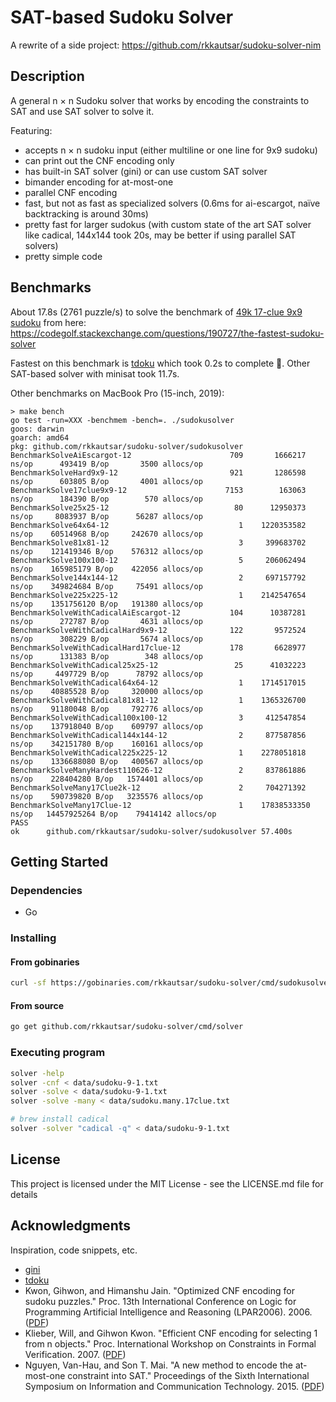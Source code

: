 # SAT-based Sudoku Solver

A rewrite of a side project: https://github.com/rkkautsar/sudoku-solver-nim

## Description

A general n &times; n Sudoku solver that works by encoding the constraints to SAT and use SAT solver to solve it.

Featuring:

- accepts n &times; n sudoku input (either multiline or one line for 9x9 sudoku)
- can print out the CNF encoding only
- has built-in SAT solver (gini) or can use custom SAT solver
- bimander encoding for at-most-one
- parallel CNF encoding
- fast, but not as fast as specialized solvers (0.6ms for ai-escargot, naïve backtracking is around 30ms)
- pretty fast for larger sudokus (with custom state of the art SAT solver like cadical, 144x144 took 20s, may be better if using parallel SAT solvers)
- pretty simple code

## Benchmarks

About 17.8s (2761 puzzle/s) to solve the benchmark of [49k 17-clue 9x9 sudoku](data/sudoku.many.17clue.txt) from here: https://codegolf.stackexchange.com/questions/190727/the-fastest-sudoku-solver

Fastest on this benchmark is [tdoku](https://www.github.com/t-dillon/tdoku) which took 0.2s to complete :rocket:. Other SAT-based solver with minisat took 11.7s.

Other benchmarks on MacBook Pro (15-inch, 2019):

```
> make bench
go test -run=XXX -benchmem -bench=. ./sudokusolver
goos: darwin
goarch: amd64
pkg: github.com/rkkautsar/sudoku-solver/sudokusolver
BenchmarkSolveAiEscargot-12               	     709	   1666217 ns/op	  493419 B/op	    3500 allocs/op
BenchmarkSolveHard9x9-12                  	     921	   1286598 ns/op	  603805 B/op	    4001 allocs/op
BenchmarkSolve17clue9x9-12                	    7153	    163063 ns/op	  184390 B/op	     570 allocs/op
BenchmarkSolve25x25-12                    	      80	  12950373 ns/op	 8083937 B/op	   56287 allocs/op
BenchmarkSolve64x64-12                    	       1	1220353582 ns/op	60514968 B/op	  242670 allocs/op
BenchmarkSolve81x81-12                    	       3	 399683702 ns/op	121419346 B/op	  576312 allocs/op
BenchmarkSolve100x100-12                  	       5	 206062494 ns/op	165985179 B/op	  422056 allocs/op
BenchmarkSolve144x144-12                  	       2	 697157792 ns/op	349824684 B/op	   75491 allocs/op
BenchmarkSolve225x225-12                  	       1	2142547654 ns/op	1351756120 B/op	  191380 allocs/op
BenchmarkSolveWithCadicalAiEscargot-12    	     104	  10387281 ns/op	  272787 B/op	    4631 allocs/op
BenchmarkSolveWithCadicalHard9x9-12       	     122	   9572524 ns/op	  308229 B/op	    5674 allocs/op
BenchmarkSolveWithCadicalHard17clue-12    	     178	   6628977 ns/op	  131383 B/op	     348 allocs/op
BenchmarkSolveWithCadical25x25-12         	      25	  41032223 ns/op	 4497729 B/op	   78792 allocs/op
BenchmarkSolveWithCadical64x64-12         	       1	1714517015 ns/op	40885528 B/op	  320000 allocs/op
BenchmarkSolveWithCadical81x81-12         	       1	1365326700 ns/op	91180048 B/op	  792776 allocs/op
BenchmarkSolveWithCadical100x100-12       	       3	 412547854 ns/op	137918040 B/op	  609797 allocs/op
BenchmarkSolveWithCadical144x144-12       	       2	 877587856 ns/op	342151780 B/op	  160161 allocs/op
BenchmarkSolveWithCadical225x225-12       	       1	2278051818 ns/op	1336688080 B/op	  400567 allocs/op
BenchmarkSolveManyHardest110626-12        	       2	 837861886 ns/op	228404280 B/op	 1574401 allocs/op
BenchmarkSolveMany17Clue2k-12             	       2	 704271392 ns/op	590739820 B/op	 3235576 allocs/op
BenchmarkSolveMany17Clue-12               	       1	17838533350 ns/op	14457925264 B/op	79414142 allocs/op
PASS
ok  	github.com/rkkautsar/sudoku-solver/sudokusolver	57.400s
```

## Getting Started

### Dependencies

- Go

### Installing

#### From gobinaries

```sh
curl -sf https://gobinaries.com/rkkautsar/sudoku-solver/cmd/sudokusolver | sh
```

#### From source

```sh
go get github.com/rkkautsar/sudoku-solver/cmd/solver
```

### Executing program

```sh
solver -help
solver -cnf < data/sudoku-9-1.txt
solver -solve < data/sudoku-9-1.txt
solver -solve -many < data/sudoku.many.17clue.txt

# brew install cadical
solver -solver "cadical -q" < data/sudoku-9-1.txt
```

## License

This project is licensed under the MIT License - see the LICENSE.md file for details

## Acknowledgments

Inspiration, code snippets, etc.

- [gini](https://github.com/irifrance/gini)
- [tdoku](https://github.com/t-dillon/tdoku)
- Kwon, Gihwon, and Himanshu Jain. "Optimized CNF encoding for sudoku puzzles." Proc. 13th International Conference on Logic for Programming Artificial Intelligence and Reasoning (LPAR2006). 2006. ([PDF](http://www.cs.cmu.edu/~hjain/papers/sudoku-as-SAT.pdf))
- Klieber, Will, and Gihwon Kwon. "Efficient CNF encoding for selecting 1 from n objects." Proc. International Workshop on Constraints in Formal Verification. 2007. ([PDF](https://www.cs.cmu.edu/~wklieber/papers/2007_efficient-cnf-encoding-for-selecting-1.pdf))
- Nguyen, Van-Hau, and Son T. Mai. "A new method to encode the at-most-one constraint into SAT." Proceedings of the Sixth International Symposium on Information and Communication Technology. 2015. ([PDF](https://www.researchgate.net/profile/Van-Hau-Nguyen/publication/301455290_A_New_Method_to_Encode_the_At-Most-One_Constraint_into_SAT/links/5d2bfbaba6fdcc2462e0e269/A-New-Method-to-Encode-the-At-Most-One-Constraint-into-SAT.pdf))

